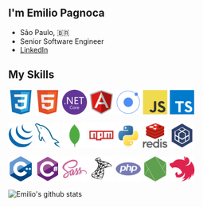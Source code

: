 ## I'm Emilio Pagnoca
- São Paulo, :brazil:
- Senior Software Engineer
- <a href="https://www.linkedin.com/in/emiliopagnoca/" target="_blank">LinkedIn</a>

## My Skills
<img src="https://github.com/devicons/devicon/blob/master/icons/css3/css3-original.svg" height="50"></img>
<img src="https://github.com/devicons/devicon/blob/master/icons/html5/html5-original.svg" height="50"></img>
<img src="https://github.com/devicons/devicon/blob/master/icons/dotnetcore/dotnetcore-original.svg" height="50"></img>
<img src="https://github.com/devicons/devicon/blob/master/icons/angularjs/angularjs-original.svg" height="50"></img>
<img src="https://github.com/devicons/devicon/blob/master/icons/ionic/ionic-original.svg" height="50"></img>
<img src="https://github.com/devicons/devicon/blob/master/icons/javascript/javascript-original.svg" height="50"></img>
<img src="https://github.com/devicons/devicon/blob/master/icons/typescript/typescript-original.svg" height="50"></img>

<img src="https://github.com/devicons/devicon/blob/master/icons/jquery/jquery-original.svg" height="50"></img>
<img src="https://github.com/devicons/devicon/blob/master/icons/mysql/mysql-original.svg" height="50"></img>
<img src="https://github.com/devicons/devicon/blob/master/icons/mongodb/mongodb-plain.svg" height="50"></img>
<img src="https://github.com/devicons/devicon/blob/master/icons/npm/npm-original-wordmark.svg" height="50"></img>
<img src="https://github.com/devicons/devicon/blob/master/icons/python/python-original.svg" height="50"></img>
<img src="https://github.com/devicons/devicon/blob/master/icons/redis/redis-original-wordmark.svg" height="50"></img>
<img src="https://github.com/devicons/devicon/blob/master/icons/sequelize/sequelize-plain.svg" height="50"></img>

<img src="https://github.com/devicons/devicon/blob/master/icons/cplusplus/cplusplus-original.svg" height="50"></img>
<img src="https://github.com/devicons/devicon/blob/master/icons/csharp/csharp-original.svg" height="50"></img>
<img src="https://github.com/devicons/devicon/blob/master/icons/sass/sass-original.svg" height="50"></img>
<img src="https://github.com/devicons/devicon/blob/master/icons/microsoftsqlserver/microsoftsqlserver-plain.svg" height="50"></img>
<img src="https://github.com/devicons/devicon/blob/master/icons/php/php-plain.svg" height="50"></img>
<img src="https://github.com/devicons/devicon/blob/master/icons/nodejs/nodejs-plain.svg" height="50"></img>
<img src="https://github.com/devicons/devicon/blob/master/icons/nestjs/nestjs-plain.svg" height="50"></img>


![Emilio's github stats](https://github-readme-stats.vercel.app/api?username=emilioap&show_icons=true&count_private=true&theme=radical)
